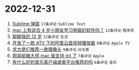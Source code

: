 # 2022-12-31

1. [Sublime 弹窗](https://www.v2ex.com/t/905745) `17条评论` `Sublime Text`
1. [mac 上有适合 4 岁小朋友学习电脑的软件吗？](https://www.v2ex.com/t/905734) `12条评论` `程序员`
1. [聊聊我的 12 岁](https://www.v2ex.com/t/905733) `12条评论` `生活`
1. [开发了一款 ATV 下的阿里云盘视频播放器](https://www.v2ex.com/t/905728) `9条评论` `Apple TV`
1. [求大佬们推荐一款摄像头](https://www.v2ex.com/t/905727) `9条评论` `问与答`
1. [网易邮箱大师 mac 版支持 m1 了](https://www.v2ex.com/t/905746) `7条评论` `Apple`
1. [有什么好的音乐客户端或者平台推荐的吗](https://www.v2ex.com/t/905749) `6条评论` `音乐`
